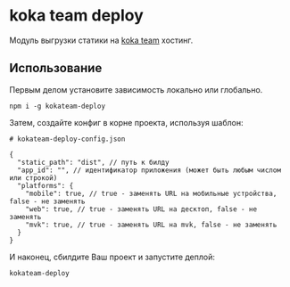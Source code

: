 # koka team deploy

Модуль выгрузки статики на [koka team](https://vk.com/kokateam) хостинг.

## Использование

Первым делом установите зависимость локально или глобально.

```
npm i -g kokateam-deploy
```

Затем, создайте конфиг в корне проекта, используя шаблон:

```
# kokateam-deploy-config.json

{
  "static_path": "dist", // путь к билду
  "app_id": "", // идентификатор приложения (может быть любым числом или строкой)
  "platforms": {
    "mobile": true, // true - заменять URL на мобильные устройства, false - не заменять
    "web": true, // true - заменять URL на десктоп, false - не заменять
    "mvk": true, // true - заменять URL на mvk, false - не заменять
  }
}

```

И наконец, сбилдите Ваш проект и запустите деплой:

```
kokateam-deploy
```
